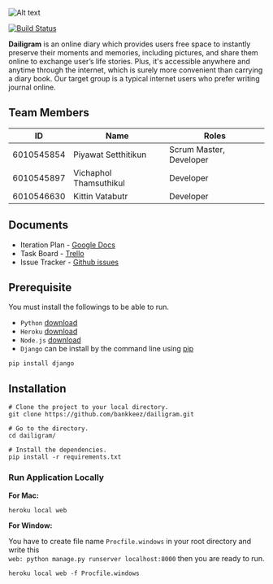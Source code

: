 ![Alt text](static/pictures/logo.png)

[![Build Status](https://travis-ci.com/bankkeez/dailigram.svg?branch=master)](https://travis-ci.com/bankkeez/dailigram)

**Dailigram** is an online diary which provides users free space to instantly preserve their moments and memories, including pictures, and share them online to exchange user’s life stories. Plus, it's accessible anywhere and anytime through the internet, which is surely more convenient than carrying a diary book.
Our target group is a typical internet users who prefer writing journal online. 

## Team Members

ID           |           Name           |               Roles
-------------|--------------------------|-------------------------------------
6010545854   |   Piyawat Setthitikun    |       Scrum Master, Developer
6010545897   |   Vichaphol Thamsuthikul |              Developer
6010546630   |   Kittin Vatabutr        |              Developer

## Documents

- Iteration Plan - [Google Docs](https://docs.google.com/document/d/1y1627RIie1AMI3jERJbZHnNt9rR0pr2baXCQTu89Q1I/edit?usp=sharing)
- Task Board - [Trello](https://trello.com/b/F2yv7lWS/dailigram-project)  
- Issue Tracker - [Github issues](https://github.com/bankkeez/dailigram/issues)

## Prerequisite

You must install the followings to be able to run.

- `Python`  [download](https://www.python.org/downloads/)
- `Heroku`  [download](https://devcenter.heroku.com/articles/heroku-cli)
- `Node.js` [download](https://nodejs.org/en/download/package-manager/)
- `Django` can be install by the command line using [pip](https://www.makeuseof.com/tag/install-pip-for-python/)

```
pip install django
```

## Installation

```
# Clone the project to your local directory.
git clone https://github.com/bankkeez/dailigram.git

# Go to the directory.
cd dailigram/ 

# Install the dependencies.
pip install -r requirements.txt
```

### Run Application Locally

**For Mac:**

```
heroku local web
```

**For Window:**

You have to create file name `Procfile.windows` in your root directory and write this  
`web: python manage.py runserver localhost:8000` then you are ready to run.

```
heroku local web -f Procfile.windows
```
